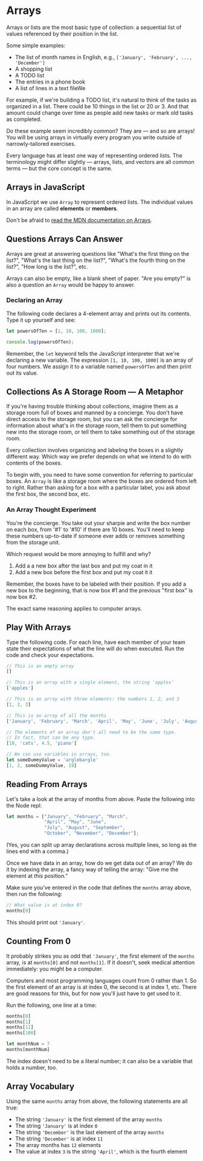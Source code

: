 # Arrays

Arrays or lists are the most basic type of collection: a sequential list of values referenced by their position in the list.

Some simple examples:

- The list of month names in English, e.g., `['January', 'February', ..., 'December']`
- A shopping list
- A TODO list
- The entries in a phone book
- A list of lines in a text fileWe

For example, if we're building a TODO list, it's natural to think of the tasks as organized in a list. There could be 10 things in the list or 20 or 3. And that amount could change over time as people add new tasks or mark old tasks as completed.

Do these example seem incredibly common? They are — and so are arrays! You will be using arrays in virtually every program you write outside of narrowly-tailored exercises.

Every language has at least one way of representing ordered lists. The terminology might differ slightly — arrays, lists, and vectors are all common terms — but the core concept is the same.

## Arrays in JavaScript

In JavaScript we use `Array` to represent ordered lists. The individual values in an array are called **elements** or **members**.

Don't be afraid to [read the MDN documentation on Arrays](https://developer.mozilla.org/en-US/docs/Web/JavaScript/Reference/Global_Objects/Array).

## Questions Arrays Can Answer

Arrays are great at answering questions like "What's the first thing on the list?", "What's the last thing on the list?", "What's the fourth thing on the list?", "How long is the list?", etc.

Arrays can also be empty, like a blank sheet of paper. "Are you empty?" is also a question an `Array` would be happy to answer.

### Declaring an Array

The following code declares a 4-element array and prints out its contents. Type it up yourself and see:

```javascript
let powersOfTen = [1, 10, 100, 1000];

console.log(powersOfTen);
```

Remember, the `let` keyword tells the JavaScript interpreter that we're declaring a new variable.
The expression `[1, 10, 100, 1000]` is an array of four numbers. We assign it to a variable named `powersOfTen` and then print out its value.

## Collections As A Storage Room — A Metaphor

If you're having trouble thinking about collections, imagine them as a storage room full of boxes and manned by a concierge. You don't have direct access to the storage room, but you can ask the concierge for information about what's in the storage room, tell them to put something new into the storage room, or tell them to take something out of the storage room.

Every collection involves organizing and labeling the boxes in a slightly different way. Which way we prefer depends on what we intend to do with contents of the boxes.

To begin with, you need to have some convention for referring to particular boxes. An `Array` is like a storage room where the boxes are ordered from left to right. Rather than asking for a box with a particular label, you ask about the first box, the second box, etc.

### An Array Thought Experiment

You're the concierge. You take out your sharpie and write the box number on each box, from '#1' to '#10' if there are 10 boxes. You'll need to keep these numbers up-to-date if someone ever adds or removes something from the storage unit.

Which request would be more annoying to fulfill and why?

1. Add a a new box after the last box and put my coat in it
1. Add a new box before the first box and put my coat it it

Remember, the boxes have to be labeled with their position. If you add a new box to the beginning, that is now box #1 and the previous "first box" is now box #2.

The exact same reasoning applies to computer arrays.

## Play With Arrays

Type the following code. For each line, have each member of your team state their expectations of what the line will do when executed. Run the code and check your expectations.

```javascript
// This is an empty array
[]

// This is an array with a single element, the string 'apples'
['apples']

// This is an array with three elements: the numbers 1, 2, and 3
[1, 2, 3]

// This is an array of all the months
['January', 'February', 'March', 'April', 'May', 'June', 'July', 'August', 'September', 'November', 'December']

// The elements of an array don't all need to be the same type.
// In fact, that can be any type.
[10, 'cats', 4.5, 'piano']

// We can use variables in arrays, too.
let someDummyValue = 'arglebargle'
[1, 2, someDummyValue, 19]
```

## Reading From Arrays

Let's take a look at the array of months from above. Paste the following into the Node repl:

```javascript
let months = ["January", "February", "March",
              "April", "May", "June",
              "July", "August", "September",
              "October", "November", "December"];
```

(Yes, you can split up array declarations across multiple lines, so long as the lines end with a comma.)

Once we have data in an array, how do we get data out of an array? We do it by indexing the array, a fancy way of telling the array: "Give me the element at _this_ position."

Make sure you've entered in the code that defines the `months` array above, then run the following:

```javascript
// What value is at index 0?
months[0]
```

This should print out `'January'`.

## Counting From 0

It probably strikes you as odd that `'January'`, the first element of the `months` array, is at `months[0]` and not `months[1]`. If it doesn't, seek medical attention immediately: you might be a computer.

Computers and most programming languages count from 0 rather than 1. So the first element of an array is at index 0, the second is at index 1, etc. There are good reasons for this, but for now you'll just have to get used to it.

Run the following, one line at a time:

```javascript
months[0]
months[1]
months[11]
months[100]

let monthNum = 7
months[monthNum]
```

The index doesn't need to be a literal number; it can also be a variable that holds a number, too.

## Array Vocabulary

Using the same `months` array from above, the following statements are all true:

- The string `'January'` is the first element of the array `months`
- The string `'January'` is at index `0`
- The string `'December'` is the last element of the array `months`
- The string `'December'` is at index `11`
- The array months has `12` elements
- The value at index `3` is the string `'April'`, which is the fourth element
